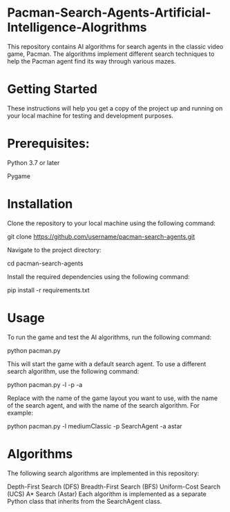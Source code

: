 # Pacman-Search-Agents-Artificial-Intelligence-Alogrithms

This repository contains AI algorithms for search agents in the classic video game, Pacman. The algorithms implement different search techniques to help the Pacman agent find its way through various mazes.


# Getting Started

These instructions will help you get a copy of the project up and running on your local machine for testing and development purposes.

# Prerequisites:

Python 3.7 or later

Pygame

# Installation

Clone the repository to your local machine using the following command:

git clone https://github.com/username/pacman-search-agents.git

Navigate to the project directory:

cd pacman-search-agents

Install the required dependencies using the following command:

pip install -r requirements.txt

# Usage

To run the game and test the AI algorithms, run the following command:

python pacman.py

This will start the game with a default search agent. To use a different search algorithm, use the following command:

python pacman.py -l <layout> -p <agent> -a <algorithm>

  Replace <layout> with the name of the game layout you want to use, <agent> with the name of the search agent, and <algorithm> with the name of the search algorithm. For example:


python pacman.py -l mediumClassic -p SearchAgent -a astar
  
# Algorithms
The following search algorithms are implemented in this repository:

Depth-First Search (DFS)
Breadth-First Search (BFS)
Uniform-Cost Search (UCS)
A* Search (Astar)
Each algorithm is implemented as a separate Python class that inherits from the SearchAgent class.
